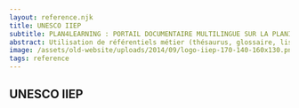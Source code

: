 ```yaml
---
layout: reference.njk
title: UNESCO IIEP
subtitle: PLAN4LEARNING : PORTAIL DOCUMENTAIRE MULTILINGUE SUR LA PLANIFICATION DE L'ÉDUCATION
abstract: Utilisation de référentiels métier (thésaurus, glossaire, listes d'autorités) pour proposer un système de recherche intelligent.
image: /assets/old-website/uploads/2014/09/logo-iiep-170-140-160x130.png
tags: reference
---
```


## UNESCO IIEP